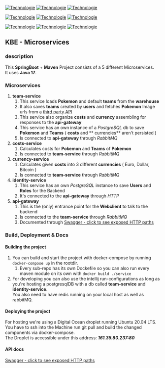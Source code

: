[![Technologie](https://img.shields.io/badge/2.6.6-Spring_Boot-blue)](https://spring.io/projects/spring-boot)
[![Technologie](https://img.shields.io/badge/Maven-brown)](https://maven.apache.org/)
[![Technologie](https://img.shields.io/badge/17-Java-pink)](https://openjdk.java.net/)

[![Technologie](https://img.shields.io/badge/redis-red)](https://redis.io/)
[![Technologie](https://img.shields.io/badge/RabbitMQ-brightgreen)](https://www.rabbitmq.com/)
[![Technologie](https://img.shields.io/badge/13-PostgreSQL-lightgrey)](https://www.postgresql.org/)

[![Technologie](https://img.shields.io/badge/2.0-Docker-red)](https://www.docker.com/)
[![Technologie](https://img.shields.io/badge/-Digital_Ocean-lightblue)](https://www.digitalocean.com/)
[![Technologie](https://img.shields.io/badge/-Nginx-orange)](https://www.nginx.com/)

## KBE - Microservices

### description

This **SpringBoot** + **Maven** Project consists of a 5 different Microservices.<br/>
It uses **Java 17**.<br/>

### Microservices

1. **team-service**
    1. This service loads **Pokemon** and default **teams** from the **warehouse**
    2. It also saves **teams** created by **users** and fetches **Pokemon** Image urls from
       a [third party API](https://pokeapi.co/)
    3. This service also organize **costs** and **currency** assembling for responses to the **api-gateway**
    4. This service has an own instance of a _PostgreSQL_ db to save **Pokemon** and **Teams** ( **costs** and **
       currencies** aren't
       persisted )
    5. Is connected to **api-gateway** through _RabbitMQ_
2. **costs-service**
    1. Calculates costs for **Pokemon** and **Teams** of **Pokemon**
    2. Is connected to **team-service** through _RabbitMQ_
3. **currency-service**
    1. Calculates given **costs** into 3 different **currencies** ( Euro, Dollar, Bitcoin )
    2. Is connected to **team-service** through _RabbitMQ_
4. **identity-service**
    1. This service has an own _PostgreSQL_ instance to save **Users** and **Roles** for the Backend
    2. It's connected to the **api-gateway** through _HTTP_
5. **api-gateway**
    1. This is the (only) entrance point for the **Webclient** to talk to the backend
    2. Is connected to the **team-service** through _RabbitMQ_
    3. Documented through [Swagger - click to see exposed HTTP paths](http://161.35.80.237/swagger-ui/index.html)

### Build, Deployment & Docs

#### Building the project

1. You can build and start the project with docker-compose by running  `docker-compose up` in the rootdir. <br/>
    1. Every sub-repo has its own Dockefile so you can also run every maven module on its own
       with ```docker build ./service```
2. For developing you can also use the intellij run-configurations as long as you're hosting a postgresqlDB with a
   db called **team-service**
   and **identity-service**.</br>
   You also need to have redis running on your local host as well as rabbitMQ.

#### Deploying the project

For hosting we're using a Digital Ocean droplet running Ubuntu 20.04 LTS. You have to ssh into the Machine run git pull
and build the changed components via docker-compose. </br>
The Droplet is accessible under this address:  **_161.35.80.237:80_**

#### API docs

[Swagger - click to see exposed HTTP paths](http://161.35.80.237/swagger-ui/index.html)
